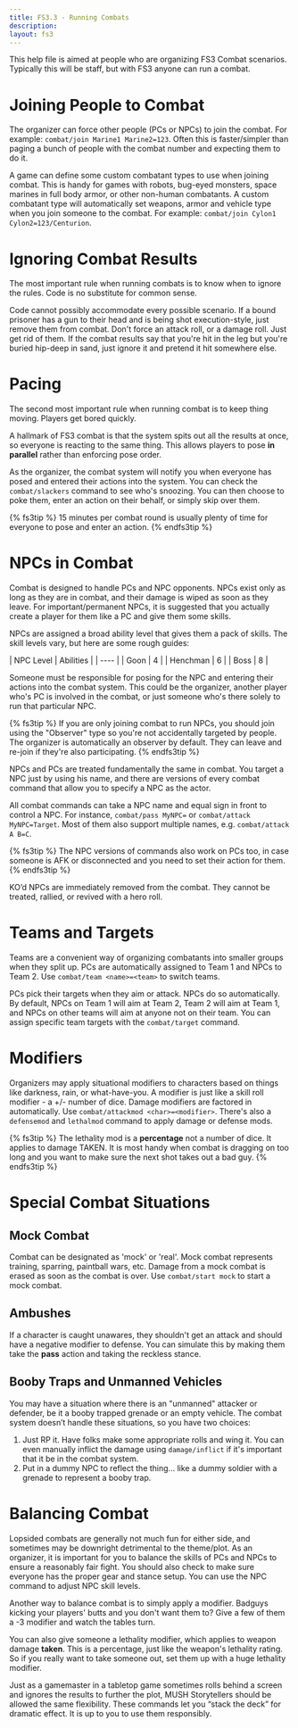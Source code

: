 ```yaml
---
title: FS3.3 - Running Combats
description: 
layout: fs3
---
```


This help file is aimed at people who are organizing FS3 Combat scenarios.  Typically this will be staff, but with FS3 anyone can run a combat.

# Joining People to Combat

The organizer can force other people (PCs or NPCs) to join the combat.  For example: `combat/join Marine1 Marine2=123`.  Often this is faster/simpler than paging a bunch of people with the combat number and expecting them to do it.

A game can define some custom combatant types to use when joining combat.  This is handy for games with robots, bug-eyed monsters, space marines in full body armor, or other non-human combatants.  A custom combatant type will automatically set weapons, armor and vehicle type when you join someone to the combat.  For example: `combat/join Cylon1 Cylon2=123/Centurion`.

# Ignoring Combat Results

The most important rule when running combats is to know when to ignore the rules.  Code is no substitute for common sense.

Code cannot possibly accommodate every possible scenario.  If a bound prisoner has a gun to their head and is being shot execution-style, just remove them from combat.  Don't force an attack roll, or a damage roll.  Just get rid of them.  If the combat results say that you're hit in the leg but you're buried hip-deep in sand, just ignore it and pretend it hit somewhere else.

# Pacing

The second most important rule when running combat is to keep thing moving.  Players get bored quickly.

A hallmark of FS3 combat is that the system spits out all the results at once, so everyone is reacting to the same thing.  This allows players to pose **in parallel** rather than enforcing pose order.

As the organizer, the combat system will notify you when everyone has posed and entered their actions into the system. You can check the `combat/slackers` command to see who's snoozing. You can then choose to poke them, enter an action on their behalf, or simply skip over them. 

{% fs3tip %}
15 minutes per combat round is usually plenty of time for everyone to pose and enter an action.
{% endfs3tip %}

# NPCs in Combat

Combat is designed to handle PCs and NPC opponents.  NPCs exist only as long as they are in combat, and their damage is wiped as soon as they leave.  For important/permanent NPCs, it is suggested that you actually create a player for them like a PC and give them some skills.

NPCs are assigned a broad ability level that gives them a pack of skills.  The skill levels vary, but here are some rough guides:

| NPC Level | Abilities  |
| ---- |
| Goon | 4 |
| Henchman | 6 |
| Boss | 8 |


Someone must be responsible for posing for the NPC and entering their actions into the combat system.  This could be the organizer, another player who's PC is involved in the combat, or just someone who's there solely to run that particular NPC. 
 
{% fs3tip %}
If you are only joining combat to run NPCs, you should join using the "Observer" type so you're not accidentally targeted by people.  The organizer is automatically an observer by default.  They can leave and re-join if they're also participating.
{% endfs3tip %}
 
NPCs and PCs are treated fundamentally the same in combat. You target a NPC just by using his name, and there are versions of every combat command that allow you to specify a NPC as the actor. 

All combat commands can take a NPC name and equal sign in front to control a NPC.  For instance, `combat/pass MyNPC=` or `combat/attack MyNPC=Target`.  Most of them also support multiple names, e.g. `combat/attack A B=C`.
 
{% fs3tip %}
The NPC versions of commands also work on PCs too, in case someone is AFK or disconnected and you need to set their action for them.
{% endfs3tip %}

KO’d NPCs are immediately removed from the combat. They cannot be treated, rallied, or revived with a hero roll. 

# Teams and Targets

Teams are a convenient way of organizing combatants into smaller groups when they split up. PCs are automatically assigned to Team 1 and NPCs to Team 2.  Use `combat/team <name>=<team>` to switch teams.

PCs pick their targets when they aim or attack. NPCs do so automatically. By default, NPCs on Team 1 will aim at Team 2, Team 2 will aim at Team 1, and NPCs on other teams will aim at anyone not on their team.  You can assign specific team targets with the `combat/target` command.

# Modifiers

Organizers may apply situational modifiers to characters based on things like darkness, rain, or what-have-you. A modifier is just like a skill roll modifier - a +/- number of dice.  Damage modifiers are factored in automatically.  Use `combat/attackmod <char>=<modifier>`.  There's also a `defensemod` and `lethalmod` command to apply damage or defense mods.  

{% fs3tip %}
The lethality mod is a **percentage** not a number of dice.  It applies to damage TAKEN.  It is most handy when combat is dragging on too long and you want to make sure the next shot takes out a bad guy.
{% endfs3tip %}

# Special Combat Situations

## Mock Combat

Combat can be designated as 'mock' or 'real'. Mock combat represents training, sparring, paintball wars, etc.  Damage from a mock combat is erased as soon as the combat is over.  Use `combat/start mock` to start a mock combat.

## Ambushes

If a character is caught unawares, they shouldn't get an attack and should have a negative modifier to defense.  You can simulate this by making them take the **pass** action and taking the reckless stance.

## Booby Traps and Unmanned Vehicles

You may have a situation where there is an "unmanned" attacker or defender, be it a booby trapped grenade or an empty vehicle. The combat system doesn’t handle these situations, so you have two choices: 
 
1. Just RP it. Have folks make some appropriate rolls and wing it. You can even manually inflict the damage using `damage/inflict` if it's important that it be in the combat system. 
2. Put in a dummy NPC to reflect the thing... like a dummy soldier with a grenade to represent a booby trap.

# Balancing Combat

Lopsided combats are generally not much fun for either side, and sometimes may be downright detrimental to the theme/plot. As an organizer, it is important for you to balance the skills of PCs and NPCs to ensure a reasonably fair fight. You should also check to make sure everyone has the proper gear and stance setup. You can use the NPC command to adjust NPC skill levels. 
 
Another way to balance combat is to simply apply a modifier. Badguys kicking your players' butts and you don't want them to? Give a few of them a -3 modifier and watch the tables turn. 
 
You can also give someone a lethality modifier, which applies to weapon damage **taken**. This is a percentage, just like the weapon's lethality rating. So if you really want to take someone out, set them up with a huge lethality modifier.
 
Just as a gamemaster in a tabletop game sometimes rolls behind a screen and ignores the results to further the plot, MUSH Storytellers should be allowed the same flexibility. These commands let you “stack the deck” for dramatic effect.  It is up to you to use them responsibly.
